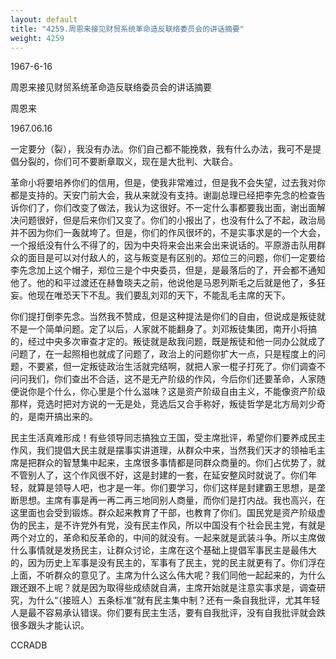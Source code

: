 ```yaml
---
layout: default
title: "4259.周恩来接见财贸系统革命造反联络委员会的讲话摘要"
weight: 4259
---
```


1967-6-16

周恩来接见财贸系统革命造反联络委员会的讲话摘要

周恩来

1967.06.16

一定要分（裂），我没有办法。你们自己都不能挽救，我有什么办法，我可不是提倡分裂的，你们可不要断章取义，现在是大批判、大联合。

革命小将要培养你们的信用，但是，使我非常难过，但是我不会失望，过去我对你都是支持的。天安门前大会，我从来就没有支持。谢副总理已经把李先念的检查告诉你们了，你们改变了做法，我认为这很好。不一定什么事都要我出面，谢出面解决问题很好，但是后来你们又变了。你们的小报出了，也没有什么了不起，政治局并不因为你们一轰就垮了。但是，你们的作风很坏的，不是实事求是的一个大会，一个报纸没有什么不得了的，因为中央将来会出来会出来说话的。平原游击队用群众的面目是可以对付敌人的，这与叛变是有区别的。郑位三的问题，你们一定要给李先念加上这个帽子，郑位三是个中央委员，但是，是最落后的了，开会都不通知他了。他的和平过渡还在赫鲁晓夫之前，他说他是马恩列斯毛之后就是他了，多狂妄。他现在唯恐天下不乱。我们要乱刘邓的天下，不能乱毛主席的天下。

你们提打倒李先念。当然我不赞成，但是这种提法是你们的自由，但说成是叛徒就不是一个简单问题。定了以后，人家就不能翻身了。刘邓叛徒集团，南开小将搞的，经过中央多次审查才定的。叛徒就是敌我问题，既是叛徒和他一同办公就成了问题了，在一起照相也就成了问题了，政治上的问题你扩大一点，只是程度上的问题，不要紧，但一定叛徒政治生活就完结啊，就把人家一棍子打死了。你们调查不问问我们，你们查出不合适，这不是无产阶级的作风，今后你们还要革命，人家随便说你是个什么，你心里是个什么滋味？这是资产阶级自由主义，不能像资产阶级那样，竞选时把对方说的一无是处，竞选后又合手称好，叛徒哲学是北方局刘少奇的，是南开搞出来的。

民主生活真难形成！有些领导同志搞独立王国，受主席批评，希望你们要养成民主作风，我们提倡大民主就是摆事实讲道理，从群众中来，当然我们天才的领袖毛主席是把群众的智慧集中起来，主席很多事情都是同群众商量的。你们占优势了，就不管别人了，这个作风很不好，这是封建的一套，在延安整风时就说了。你们年轻，就算是领导人吧，也才是一年。你们要学习，你们这样是封建霸王思想，是垄断思想。主席有事是再一再二再三地同别人商量，而你们是打内战。我也高兴，在这里面也会受到锻炼。群众起来教育了干部，也教育了你们。国民党是资产阶级虚伪的民主，是不许党外有党，没有民主作风，所以中国没有个社会民主党，有就是两个对立的，革命和反革命的，中间的就没有。一起来就是武装斗争。所以主席做什么事情就是发扬民主，让群众讨论，主席在这个基础上提倡军事民主是最伟大的，因为历史上军事是没有民主的，军事有了民主，党的民主就更有了。你们浮在上面，不听群众的意见了。主席为什么这么伟大呢？我们同他一起起来的，为什么跟还跟不上呢？就是因为取得些成绩就自满，主席开始就是注意实事求是，调查研究，为什么“（接班人）五条标准”就有民主集中制？还有一条自我批评，尤其年轻人是最不容易承认错误。你们要有民主生活，要有自我批评，没有自我批评就会跌很多跟头才能认识。

CCRADB


